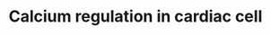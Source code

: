 ---
annotations:
- type: Disease Ontology
  value: cardiovascular system disease
- type: Pathway Ontology
  value: calcium/calcium-mediated signaling pathway
- type: Cell Type Ontology
  value: cardiac muscle cell
authors:
- MaintBot
- Thomas
- Christine Chichester
- Mkutmon
- Eweitz
description: 'Calcium is a common signaling mechanism, as once it enters the cytoplasm
  it exerts allosteric regulatory affects on many enzymes and proteins. Calcium can
  act in signal transduction after influx resulting from activation of ion channels
  or as a second messenger caused by indirect signal transduction pathways such as
  G protein-coupled receptors. Movement of calcium ions from the extracellular compartment
  to the intracellular compartment alters membrane depolarisation. This is seen in
  the heart, during the plateau phase of ventricular contraction. In this example,
  calcium acts to maintain depolarisation of the heart.  Source: [[wikipedia:Calcium_signaling|Wikipedia]]'
last-edited: 2021-05-21
organisms:
- Bos taurus
redirect_from:
- /index.php/Pathway:WP1043
- /instance/WP1043
schema-jsonld:
- '@context': https://schema.org/
  '@id': https://wikipathways.github.io/pathways/WP1043.html
  '@type': Dataset
  creator:
    '@type': Organization
    name: WikiPathways
  description: 'Calcium is a common signaling mechanism, as once it enters the cytoplasm
    it exerts allosteric regulatory affects on many enzymes and proteins. Calcium
    can act in signal transduction after influx resulting from activation of ion channels
    or as a second messenger caused by indirect signal transduction pathways such
    as G protein-coupled receptors. Movement of calcium ions from the extracellular
    compartment to the intracellular compartment alters membrane depolarisation. This
    is seen in the heart, during the plateau phase of ventricular contraction. In
    this example, calcium acts to maintain depolarisation of the heart.  Source: [[wikipedia:Calcium_signaling|Wikipedia]]'
  keywords:
  - GNG13
  - ATP2A3
  - ARRB1
  - ATP1B3
  - RGS9
  - CHRM5
  - CAMK4
  - GJA1
  - ATP2A2
  - GNG4
  - GNAZ
  - RGS20
  - CACNA1E
  - YWHAE
  - GJB2
  - CHRM2
  - RGS1
  - GNAI3
  - PKIB
  - CACNB3
  - ADCY9
  - GNG5
  - KCNB1
  - ADCY7
  - CALR
  - GRK5
  - ATP1A4
  - IP4
  - Ca2+
  - ADP
  - PRKCH
  - ADCY2
  - FXYD2
  - PLN
  - PRKCA
  - GNG7
  - GNG11
  - GRK6
  - ADRB3
  - CACNA1D
  - RYR1
  - ADCY3
  - CACNA1A
  - RGS18
  - PRKAR1A
  - GNB3
  - CHRM1
  - CALM2
  - GNB5
  - CACNA1S
  - YWHAH
  - PRKAR2B
  - PLCB3
  - YWHAG
  - RGS5
  - GJB1
  - YWHAQ
  - ATP1B2
  - ATP2B1
  - RGS7
  - CAMK2G
  - PRKCD
  - GJB6
  - GNAO1
  - RGS2
  - ADCY5
  - RGS14
  - PRKCB
  - DAG
  - ITPR3
  - GJA9
  - RGS11
  - FKBP1A
  - KCNJ3
  - CHRM3
  - GNB2
  - CAMK2B
  - PIP2
  - RGS3
  - Na+
  - RGS10
  - ADCY6
  - YWHAB
  - PRKACB
  - GNAS
  - SFN
  - GJA5
  - RGS16
  - CACNA1B
  - PRKCG
  - CAMK2A
  - CASQ1
  - CAMK2D
  - ARRB2
  - GNAI2
  - RYR2
  - K+
  - ADRA1B
  - CHRM4
  - ANXA6
  - ATP2B3
  - GRK4
  - PKIG
  - ITPR1
  - ITPR2
  - ADCY8
  - GNA11
  - GJB5
  - ADRB1
  - PRKCQ
  - RGS19
  - PRKACA
  - GNGT1
  - CALM1
  - ADCY4
  - CAMK1
  - ADCY1
  - GNB1
  - YWHAZ
  - GJA4
  - GJD2
  - ADRB2
  - PRKAR1B
  - GJB4
  - ADRA1D
  - GNAQ
  - PRKCE
  - GNG8
  - CASQ2
  - PRKAR2A
  - RGS4
  - GNG12
  - CACNB1
  - GJC1
  - PRKD1
  - KCNJ5
  - PKIA
  - Epinephrine
  - ATP
  - RGS6
  - cAMP
  - GNB4
  - PRKCZ
  - IP3
  - GJC2
  - RGS17
  - GJA8
  - ATP1B1
  - GJB3
  - Pi
  - ATP2B2
  - SLC8A1
  - GNG3
  - CACNA1C
  - SLC8A3
  - RYR3
  - GJA3
  - GNAI1
  - Connexin
  - Acetylcholine
  - GNG2
  - ADRA1A
  license: CC0
  name: Calcium regulation in cardiac cell
seo: CreativeWork
title: Calcium regulation in cardiac cell
wpid: WP1043
---